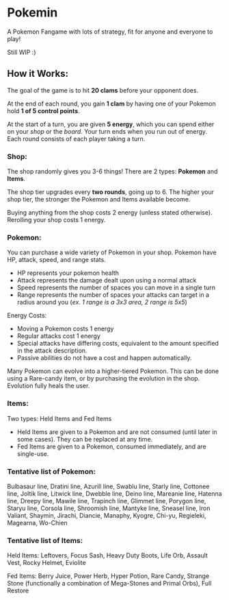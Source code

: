 # Pokemin
 
A Pokemon Fangame with lots of strategy, fit for anyone and everyone to play!

Still WIP :)

## How it Works:

The goal of the game is to hit **20 clams** before your opponent does.

At the end of each round, you gain **1 clam** by having one of your Pokemon hold **1 of 5 control points**. 

At the start of a turn, you are given **5 energy**, which you can spend either on your *shop* or the *board*.  Your turn ends when you run out of energy. Each round consists of each player taking a turn. 

### Shop: 

The shop randomly gives you 3-6 things! There are 2 types: **Pokemon** and **Items**. 

The shop tier upgrades every **two rounds**, going up to 6. The higher your shop tier, the stronger the Pokemon and Items available become.

Buying anything from the shop costs 2 energy (unless stated otherwise). Rerolling your shop costs 1 energy.

### Pokemon: 

You can purchase a wide variety of Pokemon in your shop.
Pokemon have HP, attack, speed, and range stats.
- HP represents your pokemon health
- Attack represents the damage dealt upon using a normal attack
- Speed represents the number of spaces you can move in a single turn
- Range represents the number of spaces your attacks can target in a radius around you (*ex. 1 range is a 3x3 area, 2 range is 5x5*)
  
Energy Costs:
- Moving a Pokemon costs 1 energy
- Regular attacks cost 1 energy
- Special attacks have differing costs, equivalent to the amount specified in the attack description.
- Passive abilities do not have a cost and happen automatically.

Many Pokemon can evolve into a higher-tiered Pokemon. This can be done using a Rare-candy item, or by purchasing the evolution in the shop. Evolution fully heals the user.

### Items:

Two types: Held Items and Fed Items
- Held Items are given to a Pokemon and are not consumed (until later in some cases). They can be replaced at any time.
- Fed Items are given to a Pokemon, consumed immediately, and are single-use.

### Tentative list of Pokemon:

Bulbasaur line, Dratini line, Azurill line, Swablu line, Starly line, Cottonee line, Joltik line, Litwick line, Dwebble line, Deino line, Mareanie line, Hatenna line, Dreepy line, Mawile line, Trapinch line, Glimmet line, Porygon line, Staryu line, Corsola line, Shroomish line, Mantyke line, Sneasel line, Iron Valiant, Shaymin, Jirachi, Diancie, Manaphy, Kyogre, Chi-yu, Regieleki, Magearna, Wo-Chien

### Tentative list of Items:

Held Items: Leftovers, Focus Sash, Heavy Duty Boots, Life Orb, Assault Vest, Rocky Helmet, Eviolite

Fed Items: Berry Juice, Power Herb, Hyper Potion, Rare Candy, Strange Stone (functionally a combination of Mega-Stones and Primal Orbs), Full Restore

